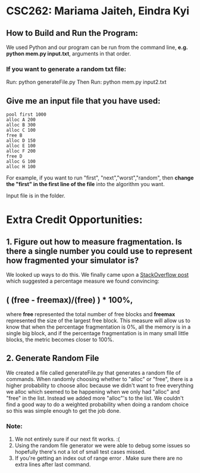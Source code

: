 #  CSC262: Mariama Jaiteh, Eindra Kyi

## How to Build and Run the Program:
We used Python and our program can be run from the command line, 
**e.g. python mem.py input.txt**, arguments in that order.

### If you want to generate a random txt file:

Run: python generateFile.py
Then Run: python mem.py input2.txt


## Give me an input file that you have used:
```
pool first 1000
alloc A 200
alloc B 300
alloc C 100
free B
alloc D 150
alloc E 100
alloc F 200
free D
alloc G 100
alloc H 100
```
For example, if you want to run "first", "next","worst","random", then **change the "first" in the first line of the file** into the algorithm you want.

Input file is in the folder. 


# Extra Credit Opportunities:

## 1. Figure out how to measure **fragmentation**. Is there a single number you could use to represent how fragmented your simulator is?

We looked up ways to do this. We finally came upon a [StackOverflow post](https://stackoverflow.com/questions/4586972/how-to-calculate-fragmentation) which suggested a percentage measure we found convincing:

## **( (free - freemax)/(free) ) * 100%**, 
where __free__ represented the total number of free blocks and __freemax__ represented the size of the largest free block. This measure will allow us to know that when the percentage fragmentation is 0%, all the memory is in a single big block, and if the percentage fragmentation is in many small little blocks, the metric becomes closer to 100%.

## 2. Generate Random File 

We created a file called generateFile.py that generates a random file of commands. 
When randomly choosing whether to "alloc" or "free", there is a higher probability to choose alloc because we didn't want to free everything we alloc which seemed to be happening when we only had "alloc" and "free" in the list. Instead we added more "alloc"'s to the list. We couldn't find a good way to do a weighted probability when doing a random choice so this was simple enough to get the job done. 


### Note:

1. We not entirely sure if our next fit works. :( 
2. Using the random file generator we were able to debug some issues so hopefully there's not a lot of small test cases missed. 
2. If you're getting an index out of range error . Make sure there are no extra lines after last command. 



